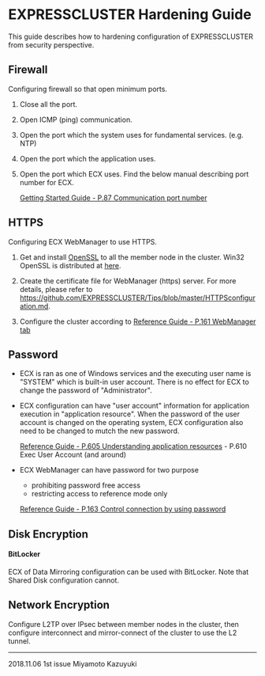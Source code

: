 # EXPRESSCLUSTER Hardening Guide

This guide describes how to hardening configuration of EXPRESSCLUSTER from security perspective.

## Firewall

Configuring firewall so that open minimum ports.

1. Close all the port.
2. Open ICMP (ping) communication.
3. Open the port which the system uses for fundamental services. (e.g. NTP)
4. Open the port which the application uses.
5. Open the port which ECX uses. Find the below manual describing port number for ECX.

	[Getting Started Guide - P.87 Communication port number](https://www.nec.com/en/global/prod/expresscluster/en/support/Windows/W40_SG_EN_02.pdf#page=87)

## HTTPS

Configuring ECX WebManager to use HTTPS.

1. Get and install [OpenSSL](https://slproweb.com/download/Win64OpenSSL_Light-1_0_2p.exe) to all the member node in the cluster. Win32 OpenSSL is distributed at [here](https://slproweb.com/products/Win32OpenSSL.html).

2. Create the certificate file for WebManager (https) server. For more details, please refer to https://github.com/EXPRESSCLUSTER/Tips/blob/master/HTTPSconfiguration.md.

3. Configure the cluster according to [Reference Guide - P.161 WebManager tab](https://www.nec.com/en/global/prod/expresscluster/en/support/Windows/W40_RG_EN_02.pdf#page=161)

## Password

- ECX is ran as one of Windows services and the executing user name is "SYSTEM" which is built-in user account.
There is no effect for ECX to change the password of "Administrator".

- ECX configuration can have "user account" information for application execution in "application resource". When the password of the user account is changed on the operating system, ECX configuration also need to be changed to mutch the new password.

	[Reference Guide - P.605 Understanding application resources](https://www.nec.com/en/global/prod/expresscluster/en/support/Windows/W40_RG_EN_02.pdf#page=605) - P.610 Exec User Account (and around)

- ECX WebManager can have password for two purpose
  - prohibiting password free access
  - restricting access to reference mode only

  [Reference Guide - P.163 Control connection by using password](https://www.nec.com/en/global/prod/expresscluster/en/support/Windows/W40_RG_EN_02.pdf#page=163)
  
## Disk Encryption

#### BitLocker
ECX of Data Mirroring configuration can be used with BitLocker.
Note that Shared Disk configuration cannot.

## Network Encryption

Configure L2TP over IPsec between member nodes in the cluster, then configure interconnect and mirror-connect of the cluster to use the L2 tunnel.

----
2018.11.06 1st issue	Miyamoto Kazuyuki
